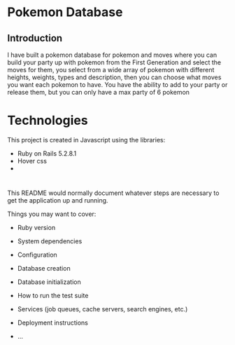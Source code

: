 # Pokemon Database
## Introduction

I have built a pokemon database for pokemon and moves where you can build your party
up with pokemon from the First Generation and select the moves for them, you select from
a wide array of pokemon with different heights, weights, types and description, then you
can choose what moves you want each pokemon to have.
You have the ability to add to your party or release them, but you can only have a max
party of 6 pokemon

#

Technologies
============

This project is created in Javascript using the libraries:
- Ruby on Rails 5.2.8.1
- Hover css
- 
#

This README would normally document whatever steps are necessary to get the
application up and running.

Things you may want to cover:

* Ruby version

* System dependencies

* Configuration

* Database creation

* Database initialization

* How to run the test suite

* Services (job queues, cache servers, search engines, etc.)

* Deployment instructions

* ...
